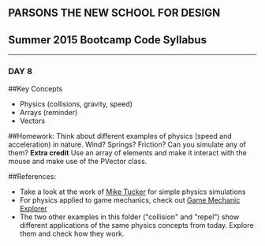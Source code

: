 ## PARSONS THE NEW SCHOOL FOR DESIGN
## Summer 2015 Bootcamp Code Syllabus
-------------------------------------------------------------------

### DAY 8

##Key Concepts
* Physics (collisions, gravity, speed)
* Arrays (reminder)
* Vectors
  
##Homework:
Think about different examples of physics (speed and acceleration) in nature. Wind? Springs? Friction? Can you simulate any of them? **Extra credit** Use an array of elements and make it interact with the mouse and make use of the PVector class.

##References:
* Take a look at the work of [Mike Tucker](http://mike-tucker.com/) for simple physics simulations
* For physics applied to game mechanics, check out [Game Mechanic Explorer](http://gamemechanicexplorer.com/)
* The two other examples in this folder ("collision" and "repel") show different applications of the same physics concepts from today. Explore them and check how they work.
